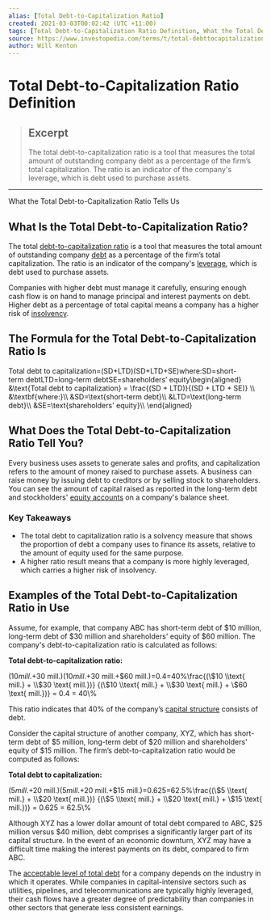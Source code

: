 ```yaml
---
alias: [Total Debt-to-Capitalization Ratio]
created: 2021-03-03T00:02:42 (UTC +11:00)
tags: [Total Debt-to-Capitalization Ratio Definition, What the Total Debt-to-Capitalization Ratio Tells Us]
source: https://www.investopedia.com/terms/t/total-debttocapitalization-ratio.asp
author: Will Kenton
---
```


# Total Debt-to-Capitalization Ratio Definition

> ## Excerpt
> The total debt-to-capitalization ratio is a tool that measures the total amount of outstanding company debt as a percentage of the firm’s total capitalization. The ratio is an indicator of the company's leverage, which is debt used to purchase assets.

---

What the Total Debt-to-Capitalization Ratio Tells Us
## What Is the Total Debt-to-Capitalization Ratio?

The total [debt-to-capitalization ratio](https://www.investopedia.com/terms/d/debt-to-capitalratio.asp) is a tool that measures the total amount of outstanding company [debt](https://www.investopedia.com/terms/d/debtratio.asp) as a percentage of the firm’s total capitalization. The ratio is an indicator of the company's [leverage](https://www.investopedia.com/terms/l/leverage.asp), which is debt used to purchase assets.

Companies with higher debt must manage it carefully, ensuring enough cash flow is on hand to manage principal and interest payments on debt. Higher debt as a percentage of total capital means a company has a higher risk of [insolvency](https://www.investopedia.com/terms/i/insolvency.asp).

## The Formula for the Total Debt-to-Capitalization Ratio Is

Total debt to capitalization\=(SD+LTD)(SD+LTD+SE)where:SD\=short-term debtLTD\=long-term debtSE\=shareholders’ equity\\begin{aligned} &\\text{Total debt to capitalization} = \\frac{(SD + LTD)}{(SD + LTD + SE)} \\\\ &\\textbf{where:}\\\\ &SD=\\text{short-term debt}\\\\ &LTD=\\text{long-term debt}\\\\ &SE=\\text{shareholders' equity}\\\\ \\end{aligned}

## What Does the Total Debt-to-Capitalization Ratio Tell You?

Every business uses assets to generate sales and profits, and capitalization refers to the amount of money raised to purchase assets. A business can raise money by issuing debt to creditors or by selling stock to shareholders. You can see the amount of capital raised as reported in the long-term debt and stockholders' [equity accounts](https://www.investopedia.com/terms/e/equityaccounting.asp) on a company's balance sheet.

### Key Takeaways

-   The total debt to capitalization ratio is a solvency measure that shows the proportion of debt a company uses to finance its assets, relative to the amount of equity used for the same purpose.
-   A higher ratio result means that a company is more highly leveraged, which carries a higher risk of insolvency.

## Examples of the Total Debt-to-Capitalization Ratio in Use

Assume, for example, that company ABC has short-term debt of $10 million, long-term debt of $30 million and shareholders' equity of $60 million. The company's debt-to-capitalization ratio is calculated as follows:

**Total debt-to-capitalization ratio:**

($10 mill.+$30 mill.)($10 mill.+$30 mill.+$60 mill.)\=0.4\=40%\\frac{(\\$10 \\text{ mill.} + \\$30 \\text{ mill.})} {(\\$10 \\text{ mill.} + \\$30 \\text{ mill.} + \\$60 \\text{ mill.})} = 0.4 = 40\\%

This ratio indicates that 40% of the company’s [capital structure](https://www.investopedia.com/terms/c/capitalstructure.asp) consists of debt.

Consider the capital structure of another company, XYZ, which has short-term debt of $5 million, long-term debt of $20 million and shareholders' equity of $15 million. The firm’s debt-to-capitalization ratio would be computed as follows:

**Total debt to capitalization:**

($5 mill.+$20 mill.)($5 mill.+$20 mill.+$15 mill.)\=0.625\=62.5%\\frac{(\\$5 \\text{ mill.} + \\$20 \\text{ mill.})} {(\\$5 \\text{ mill.} + \\$20 \\text{ mill.} + \\$15 \\text{ mill.})} = 0.625 = 62.5\\%

Although XYZ has a lower dollar amount of total debt compared to ABC, $25 million versus $40 million, debt comprises a significantly larger part of its capital structure. In the event of an economic downturn, XYZ may have a difficult time making the interest payments on its debt, compared to firm ABC.

The [acceptable level of total debt](https://www.investopedia.com/ask/answers/021215/what-good-debt-ratio-and-what-bad-debt-ratio.asp) for a company depends on the industry in which it operates. While companies in capital-intensive sectors such as utilities, pipelines, and telecommunications are typically highly leveraged, their cash flows have a greater degree of predictability than companies in other sectors that generate less consistent earnings.
